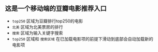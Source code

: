 ## 这是一个移动端的豆瓣电影推荐入口
- `top250` 区域为豆瓣排行top250的电影
- `北美` 区域为北美票房的排行
- `搜索` 区域为输入关键字搜索
- `top250` 区域和 `搜索区域` 在已加载电影项的前提下滑动到底部会自动加载新的电影项
